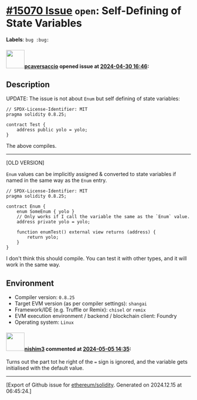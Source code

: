 # [\#15070 Issue](https://github.com/ethereum/solidity/issues/15070) `open`: Self-Defining of State Variables
**Labels**: `bug :bug:`


#### <img src="https://avatars.githubusercontent.com/u/25297591?u=3251a9019e72f66e32ba31d57729796ad505c530&v=4" width="50">[pcaversaccio](https://github.com/pcaversaccio) opened issue at [2024-04-30 16:46](https://github.com/ethereum/solidity/issues/15070):

## Description

UPDATE: The issue is not about `Enum` but self defining of state variables:

```solidity
// SPDX-License-Identifier: MIT
pragma solidity 0.8.25;

contract Test {
    address public yolo = yolo;
}
```

The above compiles.

---

[OLD VERSION]

`Enum` values can be implicitly assigned & converted to state variables if named in the same way as the `Enum` entry.

```solidity
// SPDX-License-Identifier: MIT
pragma solidity 0.8.25;

contract Enum {
    enum SomeEnum { yolo }
    // Only works if I call the variable the same as the `Enum` value.
    address private yolo = yolo;

    function enumTest() external view returns (address) {
        return yolo;
    }
}
```

I don't think this should compile. You can test it with other types, and it will work in the same way.

## Environment

- Compiler version: `0.8.25`
- Target EVM version (as per compiler settings): `shangai`
- Framework/IDE (e.g. Truffle or Remix): `chisel` or `remix`
- EVM execution environment / backend / blockchain client: Foundry
- Operating system: `Linux`

#### <img src="https://avatars.githubusercontent.com/u/115455855?u=29204705e578c3b574c6f033a4c6dcf39209ba18&v=4" width="50">[nishim3](https://github.com/nishim3) commented at [2024-05-05 14:35](https://github.com/ethereum/solidity/issues/15070#issuecomment-2094833854):

Turns out the part tot he right of the ```=``` sign is ignored, and the variable gets initialised with the default value.


-------------------------------------------------------------------------------



[Export of Github issue for [ethereum/solidity](https://github.com/ethereum/solidity). Generated on 2024.12.15 at 06:45:24.]
